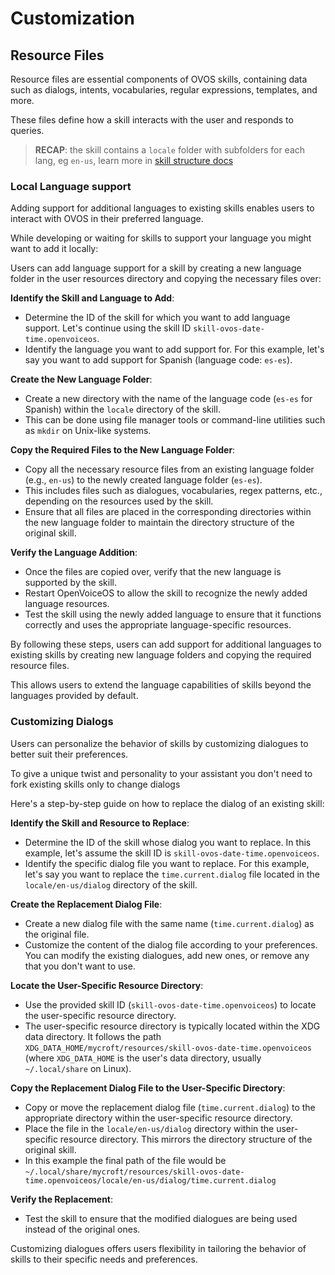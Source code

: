 # Customization

## Resource Files

Resource files are essential components of OVOS skills, containing data such as dialogs, intents, vocabularies, regular expressions, templates, and more. 

These files define how a skill interacts with the user and responds to queries.

> **RECAP**: the skill contains a `locale` folder with subfolders for each lang, eg `en-us`, learn more in [skill structure docs](https://openvoiceos.github.io/ovos-technical-manual/skill_structure/)

### Local Language support

Adding support for additional languages to existing skills enables users to interact with OVOS in their preferred language. 

While developing or waiting for skills to support your language you might want to add it locally:

Users can add language support for a skill by creating a new language folder in the user resources directory and copying the necessary files over:

**Identify the Skill and Language to Add**:

   - Determine the ID of the skill for which you want to add language support. Let's continue using the skill ID `skill-ovos-date-time.openvoiceos`.
   - Identify the language you want to add support for. For this example, let's say you want to add support for Spanish (language code: `es-es`).

**Create the New Language Folder**:

   - Create a new directory with the name of the language code (`es-es` for Spanish) within the `locale` directory of the skill.
   - This can be done using file manager tools or command-line utilities such as `mkdir` on Unix-like systems.

**Copy the Required Files to the New Language Folder**:

   - Copy all the necessary resource files from an existing language folder (e.g., `en-us`) to the newly created language folder (`es-es`).
   - This includes files such as dialogues, vocabularies, regex patterns, etc., depending on the resources used by the skill.
   - Ensure that all files are placed in the corresponding directories within the new language folder to maintain the directory structure of the original skill.

**Verify the Language Addition**:

   - Once the files are copied over, verify that the new language is supported by the skill.
   - Restart OpenVoiceOS to allow the skill to recognize the newly added language resources.
   - Test the skill using the newly added language to ensure that it functions correctly and uses the appropriate language-specific resources.

By following these steps, users can add support for additional languages to existing skills by creating new language folders and copying the required resource files. 

This allows users to extend the language capabilities of skills beyond the languages provided by default.

### Customizing Dialogs

Users can personalize the behavior of skills by customizing dialogues to better suit their preferences. 

To give a unique twist and personality to your assistant you don't need to fork existing skills only to change dialogs

Here's a step-by-step guide on how to replace the dialog of an existing skill:

**Identify the Skill and Resource to Replace**:

   - Determine the ID of the skill whose dialog you want to replace. In this example, let's assume the skill ID is `skill-ovos-date-time.openvoiceos`.
   - Identify the specific dialog file you want to replace. For this example, let's say you want to replace the `time.current.dialog` file located in the `locale/en-us/dialog` directory of the skill.

**Create the Replacement Dialog File**:

   - Create a new dialog file with the same name (`time.current.dialog`) as the original file.
   - Customize the content of the dialog file according to your preferences. You can modify the existing dialogues, add new ones, or remove any that you don't want to use.

**Locate the User-Specific Resource Directory**:

   - Use the provided skill ID (`skill-ovos-date-time.openvoiceos`) to locate the user-specific resource directory.
   - The user-specific resource directory is typically located within the XDG data directory. It follows the path `XDG_DATA_HOME/mycroft/resources/skill-ovos-date-time.openvoiceos` (where `XDG_DATA_HOME` is the user's data directory, usually `~/.local/share` on Linux).

**Copy the Replacement Dialog File to the User-Specific Directory**:

   - Copy or move the replacement dialog file (`time.current.dialog`) to the appropriate directory within the user-specific resource directory.
   - Place the file in the `locale/en-us/dialog` directory within the user-specific resource directory. This mirrors the directory structure of the original skill.
   - In this example the final path of the file would be `~/.local/share/mycroft/resources/skill-ovos-date-time.openvoiceos/locale/en-us/dialog/time.current.dialog` 

**Verify the Replacement**:

   - Test the skill to ensure that the modified dialogues are being used instead of the original ones.


Customizing dialogues offers users flexibility in tailoring the behavior of skills to their specific needs and preferences.
